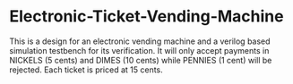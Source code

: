 # Electronic-Ticket-Vending-Machine
This is a design for an electronic vending machine and a verilog based simulation testbench for its verification. 
It will only accept payments in NICKELS (5 cents) and DIMES (10 cents) while PENNIES (1 cent) will be rejected. Each ticket is priced at 15 cents. 
